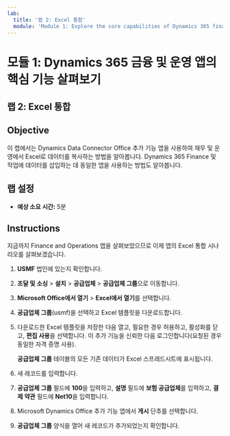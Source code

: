 ```yaml
---
lab:
  title: '랩 2: Excel 통합'
  module: 'Module 1: Explore the core capabilities of Dynamics 365 finance and operations apps'
---
```


# 모듈 1: Dynamics 365 금융 및 운영 앱의 핵심 기능 살펴보기

## 랩 2: Excel 통합

## Objective

이 랩에서는 Dynamics Data Connector Office 추가 기능 앱을 사용하여 재무 및 운영에서 Excel로 데이터를 복사하는 방법을 알아봅니다. Dynamics 365 Finance 및 작업에 데이터를 삽입하는 데 동일한 앱을 사용하는 방법도 알아봅니다. 

## 랩 설정

   - **예상 소요 시간:** 5분

## Instructions

지금까지 Finance and Operations 앱을 살펴보았으므로 이제 앱의 Excel 통합 시나리오를 살펴보겠습니다.

1.  **USMF** 법인에 있는지 확인합니다.

2.  **조달 및 소싱** > **설치** > **공급업체** > **공급업체 그룹**으로 이동합니다.

3.  **Microsoft Office에서 열기** > **Excel에서 열기**를 선택합니다.

4.  **공급업체 그룹**(usmf)을 선택하고 Excel 템플릿을 다운로드합니다.

5.  다운로드한 Excel 템플릿을 저장한 다음 열고, 필요한 경우 허용하고, 활성화를 닫고, **편집 사용**을 선택합니다. 이 추가 기능을 신뢰한 다음 로그인합니다(요청된 경우 동일한 자격 증명 사용).

    **공급업체 그룹** 테이블의 모든 기존 데이터가 Excel 스프레드시트에 표시됩니다.

6.  새 레코드를 입력합니다.

7.  **공급업체 그룹** 필드에 **100**을 입력하고, **설명** 필드에 **보험 공급업체**를 입력하고, **결제 약관** 필드에 **Net10**을 입력합니다.

8.  Microsoft Dynamics Office 추가 기능 앱에서 **게시** 단추를 선택합니다.

9.  **공급업체 그룹** 양식을 열어 새 레코드가 추가되었는지 확인합니다.

